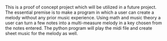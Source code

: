 This is a proof of concept project which will be utilized in a future project.
The essential premise is to make a program in which a user can create a melody without any prior music experience.
Using math and music theory a user can turn a few notes into a multi-measure melody in a key chosen from the notes entered.
The python program will play the midi file and create sheet music for the melody as well.